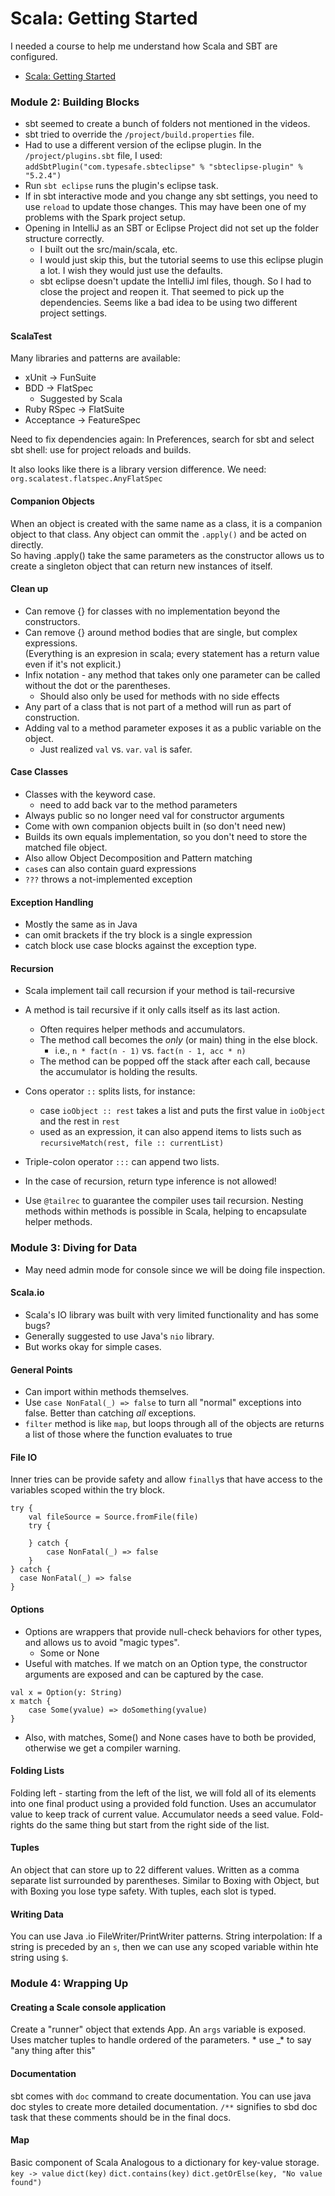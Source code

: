 # Scala: Getting Started

I needed a course to help me understand how Scala and SBT are configured.

* [Scala: Getting Started](https://app.pluralsight.com/library/courses/scala-getting-started/discussion)

### Module 2: Building Blocks
*  sbt seemed to create a bunch of folders not mentioned in the videos.
*  sbt tried to override the `/project/build.properties` file.
*  Had to use a different version of the eclipse plugin.  In the `/project/plugins.sbt` file, I used:
`addSbtPlugin("com.typesafe.sbteclipse" % "sbteclipse-plugin" % "5.2.4")`
*  Run `sbt eclipse` runs the plugin's eclipse task.  
*  If in sbt interactive mode and you change any sbt settings, you need to use `reload` to update those changes.  This may have been one of my problems with the Spark project setup.
*  Opening in IntelliJ as an SBT or Eclipse Project did not set up the folder structure correctly.
    *  I built out the src/main/scala, etc.
    *  I would just skip this, but the tutorial seems to use this eclipse plugin a lot. I wish they would just use the defaults.
    *  sbt eclipse doesn't update the IntelliJ iml files, though.  So I had to close the project and reopen it.  That seemed to pick up the dependencies.  Seems like a bad idea to be using two different project settings.
#### ScalaTest
Many libraries and patterns are available:
* xUnit -> FunSuite
* BDD -> FlatSpec
    * Suggested by Scala
* Ruby RSpec -> FlatSuite
* Acceptance -> FeatureSpec

Need to fix dependencies again:
In Preferences, search for sbt and select sbt shell: use for project reloads and builds.

It also looks like there is a library version difference.  We need:
`org.scalatest.flatspec.AnyFlatSpec`

#### Companion Objects
When an object is created with the same name as a class, it is a companion object to that class.
Any object can ommit the `.apply()` and be acted on directly.  
So having .apply() take the same parameters as the constructor allows us to create a singleton object that can return new instances of itself.

#### Clean up
*  Can remove {} for classes with no implementation beyond the constructors.
*  Can remove {} around method bodies that are single, but complex expressions.  
    (Everything is an expresion in scala; every statement has a return value even if it's not explicit.)
*  Infix notation - any method that takes only one parameter can be called without the dot or the parentheses.
    *  Should also only be used for methods with no side effects 
*  Any part of a class that is not part of a method will run as part of construction.
*  Adding val to a method parameter exposes it as a public variable on the object.
    *  Just realized `val` vs. `var`.  `val` is safer.

#### Case Classes
*  Classes with the keyword case.
    *  need to add back var to the method parameters
*  Always public so no longer need val for constructor arguments
*  Come with own companion objects built in (so don't need new)
*  Builds its own equals implementation, so you don't need to store the matched file object.
*  Also allow Object Decomposition and Pattern matching
*  `case`s can also contain guard expressions
*  `???` throws a not-implemented exception

#### Exception Handling
*  Mostly the same as in Java
*  can omit brackets if the try block is a single expression
*  catch block use case blocks against the exception type.

#### Recursion
*  Scala implement tail call recursion if your method is tail-recursive
*  A method is tail recursive if it only calls itself as its last action.
    *  Often requires helper methods and accumulators.
    *  The method call becomes the *only* (or main) thing in the else block.
        -  i.e., `n * fact(n - 1)` vs. `fact(n - 1, acc * n)`
    *  The method can be popped off the stack after each call, because the accumulator is holding the results.

*  Cons operator `::` splits lists, for instance:
    -  case `ioObject :: rest` takes a list and puts the first value in `ioObject` and the rest in `rest`
    -  used as an expression, it can also append items to lists such as `recursiveMatch(rest, file :: currentList)`
*  Triple-colon operator `:::` can append two lists.    
*  In the case of recursion, return type inference is not allowed!
*  Use `@tailrec` to guarantee the compiler uses tail recursion.
Nesting methods within methods is possible in Scala, helping to encapsulate helper methods.

### Module 3: Diving for Data
*  May need admin mode for console since we will be doing file inspection.

#### Scala.io
*  Scala's IO library was built with very limited functionality and has some bugs?
*  Generally suggested to use Java's `nio` library.
*  But works okay for simple cases.

#### General Points
*  Can import within methods themselves.
*  Use `case NonFatal(_) => false` to turn all "normal" exceptions into false.  Better than catching *all* exceptions.
*  `filter` method is like `map`, but loops through all of the objects are returns a list of those where the function evaluates to true

#### File IO
Inner tries can be provide safety and allow `finally`s that have access to the variables
scoped within the try block.
```
try {
    val fileSource = Source.fromFile(file)
    try {

    } catch {
        case NonFatal(_) => false
    }
} catch {
  case NonFatal(_) => false
}
```

#### Options
*  Options are wrappers that provide null-check behaviors for other types, and allows us to avoid "magic types".
    * Some or None
*  Useful with matches.  If we match on an Option type, the constructor arguments are exposed and can be captured by the case.
```
val x = Option(y: String)
x match {
    case Some(yvalue) => doSomething(yvalue)
}
```
*  Also, with matches, Some() and None cases have to both be provided, otherwise we get a compiler warning.

#### Folding Lists
Folding left - starting from the left of the list, we will fold all of its elements into one final product using a provided fold function.
Uses an accumulator value to keep track of current value.  Accumulator needs a seed value.
Fold-rights do the same thing but start from the right side of the list.

#### Tuples
An object that can store up to 22 different values.
Written as a comma separate list surrounded by parentheses.
Similar to Boxing with Object, but with Boxing you lose type safety.
With tuples, each slot is typed.

#### Writing Data
You can use Java .io FileWriter/PrintWriter patterns.
String interpolation: If a string is preceded by an `s`, then we can use any scoped variable within hte string using `$`.

### Module 4: Wrapping Up

#### Creating a Scale console application
Create a "runner" object that extends App.
An `args` variable is exposed.  
Uses matcher tuples to handle ordered of the parameters.
    *  use _* to say "any thing after this"

#### Documentation
sbt comes with `doc` command to create documentation.
You can use java doc styles to create more detailed documentation.
`/**` signifies to sbd doc task that these comments should be in the final docs.

#### Map
Basic component of Scala
Analogous to a dictionary for key-value storage.
`key -> value`
`dict(key)`
`dict.contains(key)`
`dict.getOrElse(key, "No value found")`

